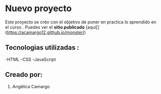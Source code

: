 # Nuevo proyecto 


Este proyecto se créo con el objetivo de poner en practica lo aprendido en el curso . 
Puedes ver el __sitio publicado__ [aqui[] (https://acamargo12.github.io/monster/)

## Tecnologias utilizadas :

-HTML
-CSS
-JavaScript

## Creado por: 
1. Angélica Camargo 